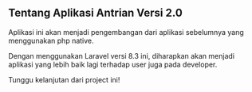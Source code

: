 ## Tentang Aplikasi Antrian Versi 2.0

Aplikasi ini akan menjadi pengembangan dari aplikasi sebelumnya yang menggunakan php native.

Dengan menggunakan Laravel versi 8.3 ini, diharapkan akan menjadi aplikasi yang lebih baik lagi terhadap user juga pada developer.

Tunggu kelanjutan dari project ini!
